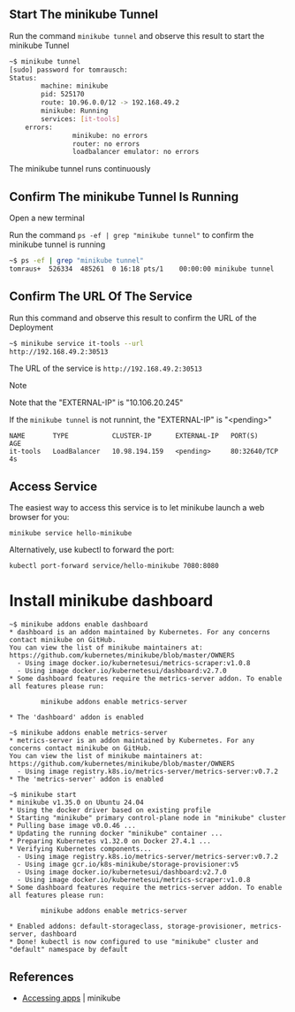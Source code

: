 
## Start The minikube Tunnel
Run the command ```minikube tunnel``` and observe this result to start the minikube Tunnel
```bash
~$ minikube tunnel
[sudo] password for tomrausch:
Status:
        machine: minikube
        pid: 525170
        route: 10.96.0.0/12 -> 192.168.49.2
        minikube: Running
        services: [it-tools]
    errors:
                minikube: no errors
                router: no errors
                loadbalancer emulator: no errors
```
The minikube tunnel runs continuously

## Confirm The minikube Tunnel Is Running
Open a new terminal

Run the command ```ps -ef | grep "minikube tunnel"``` to confirm the minikube tunnel is running
```bash
~$ ps -ef | grep "minikube tunnel"
tomraus+  526334  485261  0 16:18 pts/1    00:00:00 minikube tunnel
```

## Confirm The URL Of The Service
Run this command and observe this result to confirm the URL of the Deployment
```bash
~$ minikube service it-tools --url
http://192.168.49.2:30513
```
The URL of the service is ```http://192.168.49.2:30513``` 

> [!NOTE]
> Note that the "EXTERNAL-IP" is "10.106.20.245"
> 
> If the ```minikube tunnel``` is not runnint, the "EXTERNAL-IP" is "\<pending\>"
> ```
> NAME       TYPE           CLUSTER-IP      EXTERNAL-IP   PORT(S)        AGE
> it-tools   LoadBalancer   10.98.194.159   <pending>     80:32640/TCP   4s
> ```

## Access Service
The easiest way to access this service is to let minikube launch a web browser for you:
```
minikube service hello-minikube
```

Alternatively, use kubectl to forward the port:
```
kubectl port-forward service/hello-minikube 7080:8080
```


# Install minikube dashboard
```
~$ minikube addons enable dashboard
* dashboard is an addon maintained by Kubernetes. For any concerns contact minikube on GitHub.
You can view the list of minikube maintainers at: https://github.com/kubernetes/minikube/blob/master/OWNERS
  - Using image docker.io/kubernetesui/metrics-scraper:v1.0.8
  - Using image docker.io/kubernetesui/dashboard:v2.7.0
* Some dashboard features require the metrics-server addon. To enable all features please run:

        minikube addons enable metrics-server

* The 'dashboard' addon is enabled
```

```
~$ minikube addons enable metrics-server
* metrics-server is an addon maintained by Kubernetes. For any concerns contact minikube on GitHub.
You can view the list of minikube maintainers at: https://github.com/kubernetes/minikube/blob/master/OWNERS
  - Using image registry.k8s.io/metrics-server/metrics-server:v0.7.2
* The 'metrics-server' addon is enabled
```

```
~$ minikube start
* minikube v1.35.0 on Ubuntu 24.04
* Using the docker driver based on existing profile
* Starting "minikube" primary control-plane node in "minikube" cluster
* Pulling base image v0.0.46 ...
* Updating the running docker "minikube" container ...
* Preparing Kubernetes v1.32.0 on Docker 27.4.1 ...
* Verifying Kubernetes components...
  - Using image registry.k8s.io/metrics-server/metrics-server:v0.7.2
  - Using image gcr.io/k8s-minikube/storage-provisioner:v5
  - Using image docker.io/kubernetesui/dashboard:v2.7.0
  - Using image docker.io/kubernetesui/metrics-scraper:v1.0.8
* Some dashboard features require the metrics-server addon. To enable all features please run:

        minikube addons enable metrics-server

* Enabled addons: default-storageclass, storage-provisioner, metrics-server, dashboard
* Done! kubectl is now configured to use "minikube" cluster and "default" namespace by default
```


## References
- [Accessing apps](https://minikube.sigs.k8s.io/docs/handbook/accessing/) | minikube
